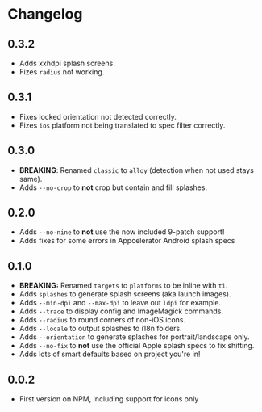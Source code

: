 # Changelog

## 0.3.2
- Adds xxhdpi splash screens.
- Fizes `radius` not working.

## 0.3.1
- Fixes locked orientation not detected correctly.
- Fizes `ios` platform not being translated to spec filter correctly.

## 0.3.0
- **BREAKING**: Renamed `classic` to `alloy` (detection when not used stays same).
- Adds `--no-crop` to **not** crop but contain and fill splashes.

## 0.2.0
- Adds `--no-nine` to **not** use the now included 9-patch support!
- Adds fixes for some errors in Appcelerator Android splash specs

## 0.1.0
- **BREAKING:** Renamed `targets` to `platforms` to be inline with `ti`.
- Adds `splashes` to generate splash screens (aka launch images).
- Adds `--min-dpi` and `--max-dpi` to leave out `ldpi` for example.
- Adds `--trace` to display config and ImageMagick commands.
- Adds `--radius` to round corners of non-iOS icons.
- Adds `--locale` to output splashes to i18n folders.
- Adds `--orientation` to generate splashes for portrait/landscape only.
- Adds `--no-fix` to **not** use the official Apple splash specs to fix shifting.
- Adds lots of smart defaults based on project you're in!

## 0.0.2
- First version on NPM, including support for icons only